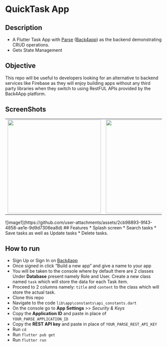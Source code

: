 # QuickTask App

## Description
* A Flutter Task App with [Parse](https://parseplatform.org/) ([Back4app](https://back4app.com)) as the backend demonstrating CRUD operations.
* Getx State Management
 
## Objective
 This repo will be useful to developers looking for an alternative to backend services like Firebase as they will enjoy building apps without any third party libraries when they switch to using RestFUL APIs provided by the Back4App platform.


## ScreenShots
<table>
    <tr>
        <td><img width=300 src="https://github.com/piyush3112/QuickTask/tree/main/screenshots/image1.jpg"/></td>
        <td><img width=300 src="https://github.com/piyush3112/QuickTask/tree/main/screenshots/image2.jpg"/></td>
        <td><img width=300 src="https://github.com/piyush3112/QuickTask/tree/main/screenshots/image3.jpg"/></td>
    </tr>
</table>
![image1](https://github.com/user-attachments/assets/2cb98893-9f43-4858-ae1e-9d9d7306ea8d)
## Features
* Splash screen
* Search tasks
* Save tasks as well as Update tasks
* Delete tasks.

## How to run
* Sign Up or Sign In on [Back4app](https://back4app.com)
* Once signed in click “Build a new app” and give a name to your app
* You will be taken to the console where by default there are 2 classes Under **Database** present namely Role and User. Create a new class named `task` which will store the data for each Task item.
* Proceed to 2 columns namely: `title` and `content` to the class which will store the actual task.
* Clone this repo
* Navigate to the code `lib\app\constants\api_constants.dart`
* On the console go to **App Settings** >> *Security & Keys*
* Copy the **Application ID** and paste in place of `YOUR_PARSE_APPLICATION_ID`
* Copy the **REST API key** and paste in place of `YOUR_PARSE_REST_API_KEY`
* Run `cd`
* Run `flutter pub get`
* Run `flutter run`

